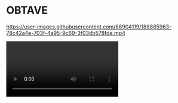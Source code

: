 # OBTAVE

https://user-images.githubusercontent.com/68904119/188885963-78c42a4e-703f-4a95-9c69-3f03db578fde.mp4

![task1](https://github.com/Nahush04/OBTAVE/blob/main/test%20videos/task1.mp4)
